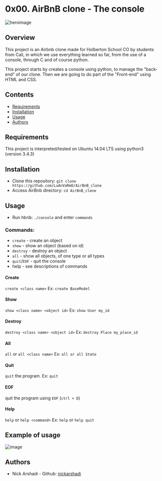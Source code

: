 # 0x00. AirBnB clone - The console
![heroimage](https://github.com/HeimerR/AirBnB_clone/raw/master/images/hbnb_logo.png)

## Overview

This project is an Airbnb clone made for Holberton School CO by students from Cali, in which we use everything learned so far, from the use of a console, through C and of course python.

This project starts by creates a console using python, to manage the "back-end" of our clone. Then we are going to do part of the "Front-end" using HTML and CSS.

## Contents
* [Requirements](#requirements)
* [Installation](#installation)
* [Usage](#usage)
* [Authors](#authors)
## Requirements
This project is interpreted/tested on Ubuntu 14.04 LTS using python3 (version 3.4.3)
## Installation
* Clone this repository: `git clone https://github.com/LuAnVaRmO/AirBnB_clone`
* Access AirBnb directory: `cd AirBnB_clone`
## Usage
* Run hbnb: `./console` and enter `commands`

### Commands:
* `create` - create an object
* `show` - show an object (based on id)
* `destroy` - destroy an object
* `all` - show all objects, of one type or all types
* `quit`/`EOF` - quit the console
* help - see descriptions of commands

#### Create

`create <class name>` Ex: `create BaseModel`
#### Show

`show <class name> <object id>` Ex: `show User my_id`

#### Destroy

`destroy <class name> <object id>` Ex: `destroy Place my_place_id`

#### All

`all` or `all <class name>` Ex: `all or all State`

#### Quit
`quit` the program. Ex: `quit`

#### EOF
quit the program using `EOF` (`ctrl + D`)

#### Help
`help` or `help <command>` Ex: `help` or `help quit`
## Example of usage
![image](https://i.ibb.co/VHMFFvN/usage-example.jpg)
## Authors
* Nick Arshadi - Github: [nickarshadi](https://github.com/nickarshadi)
